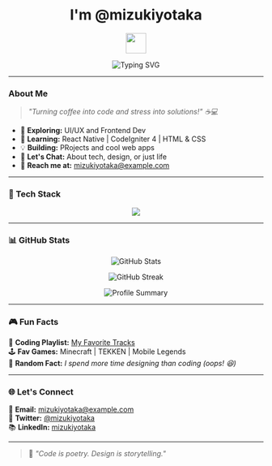 <h1 align="center">I'm @mizukiyotaka</h1>

<p align="center">
  <img src="https://media.giphy.com/media/hvRJCLFzcasrR4ia7z/giphy.gif" width="40px">
</p>

<p align="center">
  <img src="https://readme-typing-svg.demolab.com?font=Fira+Code&pause=1000&color=F75C7E&center=true&vCenter=true&width=450&lines=Full-stack+Developer;UI%2FUX+Designer;Passionate+Problem+Solver;Lifelong+Learner" alt="Typing SVG" />
</p>

---

### About Me
> _"Turning coffee into code and stress into solutions!" ☕💻_  

- 👀 **Exploring:** UI/UX and Frontend Dev  
- 🌱 **Learning:** React Native | CodeIgniter 4 | HTML & CSS  
- 💡 **Building:** PRojects and cool web apps  
- 💬 **Let's Chat:** About tech, design, or just life  
- 💌 **Reach me at:** [mizukiyotaka@example.com](mailto:mizukiyotaka@example.com)  

---

### 🎨 Tech Stack
<p align="center">
  <img src="https://skillicons.dev/icons?i=react,firebase,js,java,html,css,tailwind,figma,github" />
</p>

---

### 📊 GitHub Stats  
<p align="center">
  <img src="https://github-readme-stats.vercel.app/api?username=mizukiyotaka&show_icons=true&theme=tokyonight" alt="GitHub Stats" />
</p>  

<p align="center">
  <img src="https://github-readme-streak-stats.herokuapp.com/?user=mizukiyotaka&theme=tokyonight" alt="GitHub Streak" />
</p>  

<p align="center">
  <img src="https://github-profile-summary-cards.vercel.app/api/cards/profile-details?username=mizukiyotaka&theme=tokyonight" alt="Profile Summary" />
</p>

---

### 🎮 Fun Facts
🎵 **Coding Playlist:** [My Favorite Tracks](https://open.spotify.com/)  
🕹️ **Fav Games:** Minecraft | TEKKEN | Mobile Legends  
💭 **Random Fact:** _I spend more time designing than coding (oops! 😆)_  

---

### 🌐 Let's Connect
💌 **Email:** [mizukiyotaka@example.com](mailto:mizukiyotaka@example.com)  
💬 **Twitter:** [@mizukiyotaka](https://twitter.com/mizukiyotaka)  
📚 **LinkedIn:** [mizukiyotaka](https://linkedin.com/in/mizukiyotaka)  

---

> 🚀 _"Code is poetry. Design is storytelling."_  

